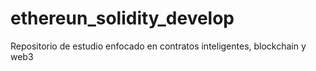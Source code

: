 # ethereun_solidity_develop
Repositorio de estudio enfocado en contratos inteligentes, blockchain y web3
